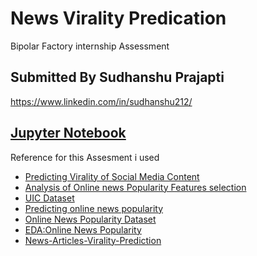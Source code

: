 # News Virality Predication
 Bipolar Factory internship Assessment
 ## Submitted By Sudhanshu Prajapti 
 https://www.linkedin.com/in/sudhanshu212/
 ## [Jupyter Notebook](/viral_predication.ipynb)


Reference for this Assesment i used
- [Predicting Virality of Social Media Content](https://github.com/Ashish-Nanda/Predicting-Virality-of-Social-Media-Content)
- [Analysis of Online news Popularity Features selection](#)
- [UIC Dataset](https://archive.ics.uci.edu/ml/datasets/Online+News+Popularity)
- [Predicting online news popularity](https://www.kaggle.com/c/predicting-online-news-popularity/data)
- [Online News Popularity Dataset](https://www.kaggle.com/btphan/online-news-popularity-dataset)
- [EDA:Online News Popularity](https://www.kaggle.com/emstrakhov/eda-online-news-popularity)
- [News-Articles-Virality-Prediction](https://github.com/iamprayush/News-Articles-Virality-Prediction)

